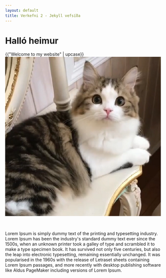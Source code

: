 ```yaml
---
layout: default
title: Verkefni 2 - Jekyll vefsíða
---
```


# Halló heimur

{{"Welcome to my website" | upcase}}
<br>
![image](/assets/images/beautifulcat.png)

<br>

<p>Lorem Ipsum is simply dummy text of the printing and typesetting industry. Lorem Ipsum has been the industry's standard dummy text ever since the 1500s, when an unknown printer took a galley of type and scrambled it to make a type specimen book. It has survived not only five centuries, but also the leap into electronic typesetting, remaining essentially unchanged. It was popularised in the 1960s with the release of Letraset sheets containing Lorem Ipsum passages, and more recently with desktop publishing software like Aldus PageMaker including versions of Lorem Ipsum.</p>